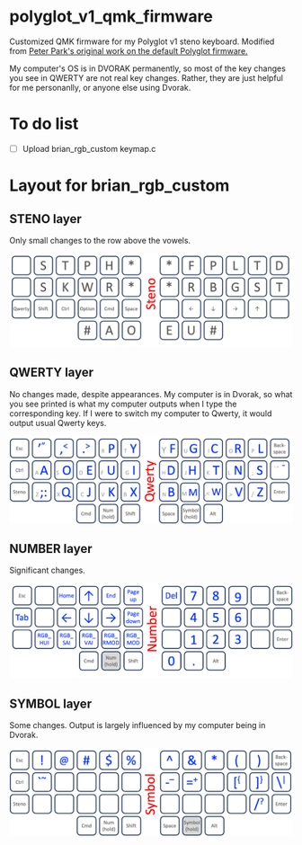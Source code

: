 # polyglot_v1_qmk_firmware
Customized QMK firmware for my Polyglot v1 steno keyboard. Modified from [Peter Park's original work on the default Polyglot firmware.](https://github.com/petercpark/qmk_firmware/tree/polyglot-v1)

My computer's OS is in DVORAK permanently, so most of the key changes you see in QWERTY are not real key changes. Rather, they are just helpful for me personanlly, or anyone else using Dvorak.

# To do list
- [ ] Upload brian_rgb_custom keymap.c 

# Layout for brian_rgb_custom
## STENO layer
Only small changes to the row above the vowels.

<img src="/figs/steno.png" width="600" alt="Key layout for STENO layer"/>

## QWERTY layer
No changes made, despite appearances. My computer is in Dvorak, so what you see printed is what my computer outputs when I type the corresponding key. If I were to switch my computer to Qwerty, it would output usual Qwerty keys.

<img src="/figs/qwerty.png" width="600" alt="Key layout for QWERTY layer"/>

## NUMBER layer
Significant changes.

<img src="/figs/number.png" width="600" alt="Key layout for NUMBER layer"/>

## SYMBOL layer
Some changes. Output is largely influenced by my computer being in Dvorak.

<img src="/figs/symbol.png" width="600" alt="Key layout for SYMBOL layer"/>
